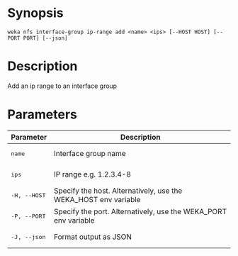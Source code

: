 # Synopsis

```weka nfs interface-group ip-range add <name> <ips> [--HOST HOST] [--PORT PORT] [--json]```

# Description

Add an ip range to an interface group

# Parameters

| Parameter | Description |
| --------- | ----------- |
| <pre>name</pre> | Interface group name |
| <pre>ips</pre> | IP range e.g. 1.2.3.4-8 |
| <pre>-H, --HOST</pre> | Specify the host. Alternatively, use the WEKA_HOST env variable |
| <pre>-P, --PORT</pre> | Specify the port. Alternatively, use the WEKA_PORT env variable |
| <pre>-J, --json</pre> | Format output as JSON |
